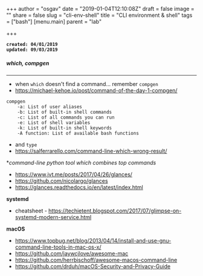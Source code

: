 +++
author = "osgav"
date = "2019-01-04T12:10:08Z"
draft = false
image = ""
share = false
slug = "cli-env-shell"
title = "CLI environment & shell"
tags = ["bash"]
[menu.main]
parent = "lab"

+++

**`created: 04/01/2019`**<br />
**`updated: 09/03/2019`**

##### which, compgen

---

- when `which` doesn't find a command... remember `compgen`
- https://michael-kehoe.io/post/command-of-the-day-1-compgen/


```
compgen
    -a: List of user aliases
    -b: List of built-in shell commands
    -c: List of all commands you can run
    -e: List of shell variables
    -k: List of built-in shell keywords
    -A function: List of available bash functions
```

- and `type`
- https://salferrarello.com/command-line-which-wrong-result/

**command-line python tool which combines *top commands**

- https://www.jvt.me/posts/2017/04/26/glances/
- https://github.com/nicolargo/glances
- https://glances.readthedocs.io/en/latest/index.html


**systemd**

- cheatsheet - https://techietent.blogspot.com/2017/07/glimpse-on-systemd-modern-service.html

**macOS**

- https://www.topbug.net/blog/2013/04/14/install-and-use-gnu-command-line-tools-in-mac-os-x/
- https://github.com/jaywcjlove/awesome-mac
- https://github.com/herrbischoff/awesome-macos-command-line
- https://github.com/drduh/macOS-Security-and-Privacy-Guide